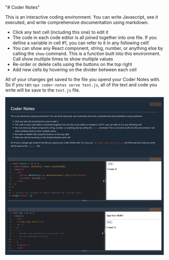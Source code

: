 "# Coder Notes" 

This is an interactive coding environment. You can write Javascript, see it executed, and write comprehensive documentation using markdown.

- Click any text cell (including this one) to edit it
- The code in each code editor is all joined together into one file. If you define a variable in cell #1, you can refer to it in any following cell!
- You can show any React component, string, number, or anything else by calling the `show` command. This is a function built into this environment. Call show multiple times to show multiple values
- Re-order or delete cells using the buttons on the top right
- Add new cells by hovering on the divider between each cell

All of your changes get saved to the file you opend your Coder Notes with. So if you ran `npx coder-notes serve test.js`, all of the text and code you write will be save to the `test.js` file.

![](cNote.png)
